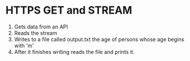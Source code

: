 # HTTPS GET and STREAM
1. Gets data from an API
2. Reads the stream
3. Writes to a file called output.txt the age of persons whose age begins with 'm'
4. After it finishes writing reads the file and prints it.
